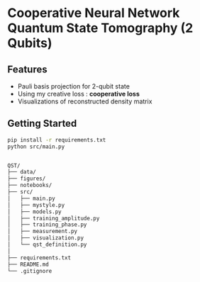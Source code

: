 # Cooperative Neural Network Quantum State Tomography (2 Qubits)

## Features
- Pauli basis projection for 2-qubit state
- Using my creative loss : **cooperative loss**
- Visualizations of reconstructed density matrix

## Getting Started

```bash
pip install -r requirements.txt
python src/main.py


QST/
├── data/                      
├── figures/                   
├── notebooks/               
├── src/                   
│   ├── main.py        
│   ├── mystyle.py             
│   ├── models.py              
│   ├── training_amplitude.py  
│   ├── training_phase.py      
│   ├── measurement.py        
│   ├── visualization.py      
│   └── qst_definition.py      
│
├── requirements.txt          
├── README.md                  
└── .gitignore                